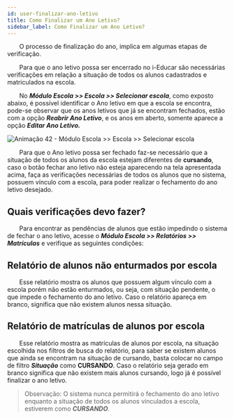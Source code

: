 ```yaml
---
id: user-finalizar-ano-letivo
title: Como Finalizar um Ano Letivo?
sidebar_label: Como Finalizar um Ano Letivo?
---
```


&nbsp;&nbsp;&nbsp;&nbsp;&nbsp;&nbsp;&nbsp;O processo de finalização do ano, implica em algumas etapas de verificação.

&nbsp;&nbsp;&nbsp;&nbsp;&nbsp;&nbsp;&nbsp;Para que o ano letivo possa ser encerrado no i-Educar são necessárias verificações em relação a situação de todos os alunos cadastrados e matriculados na escola. 

&nbsp;&nbsp;&nbsp;&nbsp;&nbsp;&nbsp;&nbsp;No ***Módulo Escola >> Escola >> Selecionar escola***, como exposto abaixo, é possível identificar o Ano letivo em que a escola se encontra, pode-se observar que os anos letivos que já se encontram fechados, estão com a opção ***Reabrir Ano Letivo***, e os anos em aberto, somente aparece a opção ***Editar Ano Letivo.***

![Animação 42 - Módulo Escola >> Escola >> Selecionar escola](/img/user-docs/finalizar_ano_letivo.gif)

&nbsp;&nbsp;&nbsp;&nbsp;&nbsp;&nbsp;&nbsp;Para que o Ano letivo possa ser fechado faz-se necessário que a situação de todos os alunos da escola estejam diferentes de **cursando**, caso o botão fechar ano letivo não esteja aparecendo na tela apresentada acima, faça as verificações necessárias de todos os alunos que no sistema, possuem vínculo com a escola, para poder realizar o fechamento do ano letivo desejado.


## Quais verificações devo fazer?

&nbsp;&nbsp;&nbsp;&nbsp;&nbsp;&nbsp;&nbsp;Para encontrar as pendências de alunos que estão impedindo o sistema de fechar o ano letivo, acesse o ***Módulo Escola >> Relatórios >> Matrículas*** e verifique as seguintes condições:

## Relatório de alunos não enturmados por escola

&nbsp;&nbsp;&nbsp;&nbsp;&nbsp;&nbsp;&nbsp;Esse relatório mostra os alunos que possuem algum vínculo com a escola porém não estão enturmados, ou seja, com situação pendente, o que impede o fechamento do ano letivo. Caso o relatório apareça em branco, significa que não existem alunos nessa situação.

## Relatório de matrículas de alunos por escola

&nbsp;&nbsp;&nbsp;&nbsp;&nbsp;&nbsp;&nbsp;Esse relatório mostra as matrículas de alunos por escola, na situação escolhida nos filtros de busca do relatório, para saber se existem alunos que ainda se encontram na situação de cursando, basta colocar no campo de filtro ***Situação*** como **CURSANDO**. Caso o relatório seja gerado em branco significa que não existem mais alunos cursando, logo já é possível finalizar o ano letivo.

> Observação: O sistema nunca permitirá o fechamento do ano letivo enquanto a situação de todos os alunos vinculados a escola, estiverem como ***CURSANDO***.